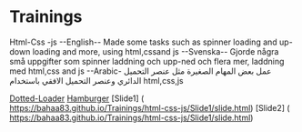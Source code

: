 # Trainings
Html-Css -js
--English--
Made some tasks such as spinner loading and up-down loading and more, using html,cssand js
--Svenska--
Gjorde några små uppgifter som spinner laddning och upp-ned och flera mer, laddning med html,css and js
--Arabic-
عمل بعض المهام الصغيرة مثل عنصر التحميل الدائري وعنصر التحميل الافقي باستخدام html,css,js

[Dotted-Loader](https://bahaa83.github.io/Trainings/html-css-js/Dotted-Loader/index.html)
[Hamburger]( https://bahaa83.github.io/Trainings/html-css-js/Hamburger/hamburger.html)
[Slide1] ( https://bahaa83.github.io/Trainings/html-css-js/Slide1/slide.html)
[Slide2] ( https://bahaa83.github.io/Trainings/html-css-js/Slide1/slide.html)
